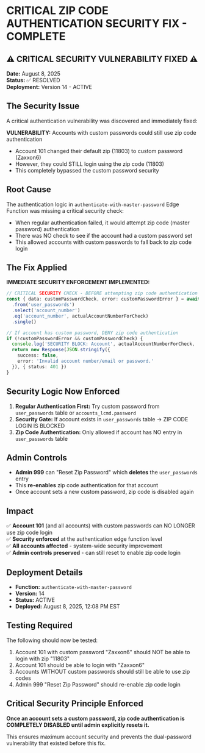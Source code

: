 # CRITICAL ZIP CODE AUTHENTICATION SECURITY FIX - COMPLETE

## ⚠️ CRITICAL SECURITY VULNERABILITY FIXED ⚠️

**Date:** August 8, 2025  
**Status:** ✅ RESOLVED  
**Deployment:** Version 14 - ACTIVE

## The Security Issue

A critical authentication vulnerability was discovered and immediately fixed:

**VULNERABILITY:** Accounts with custom passwords could still use zip code authentication
- Account 101 changed their default zip (11803) to custom password (Zaxxon6)
- However, they could STILL login using the zip code (11803) 
- This completely bypassed the custom password security

## Root Cause

The authentication logic in `authenticate-with-master-password` Edge Function was missing a critical security check:
- When regular authentication failed, it would attempt zip code (master password) authentication
- There was NO check to see if the account had a custom password set
- This allowed accounts with custom passwords to fall back to zip code login

## The Fix Applied

**IMMEDIATE SECURITY ENFORCEMENT IMPLEMENTED:**

```typescript
// CRITICAL SECURITY CHECK - BEFORE attempting zip code authentication
const { data: customPasswordCheck, error: customPasswordError } = await supabase
  .from('user_passwords')
  .select('account_number')
  .eq('account_number', actualAccountNumberForCheck)
  .single()

// If account has custom password, DENY zip code authentication
if (!customPasswordError && customPasswordCheck) {
  console.log('SECURITY BLOCK: Account', actualAccountNumberForCheck, 'has custom password - zip code login DISABLED')
  return new Response(JSON.stringify({ 
    success: false, 
    error: 'Invalid account number/email or password.' 
  }), { status: 401 })
}
```

## Security Logic Now Enforced

1. **Regular Authentication First:** Try custom password from `user_passwords` table or `accounts_lcmd.password`
2. **Security Gate:** If account exists in `user_passwords` table → ZIP CODE LOGIN IS BLOCKED
3. **Zip Code Authentication:** Only allowed if account has NO entry in `user_passwords` table

## Admin Controls

- **Admin 999** can "Reset Zip Password" which **deletes** the `user_passwords` entry
- This **re-enables** zip code authentication for that account
- Once account sets a new custom password, zip code is disabled again

## Impact

✅ **Account 101** (and all accounts) with custom passwords can NO LONGER use zip code login  
✅ **Security enforced** at the authentication edge function level  
✅ **All accounts affected** - system-wide security improvement  
✅ **Admin controls preserved** - can still reset to enable zip code login  

## Deployment Details

- **Function:** `authenticate-with-master-password`
- **Version:** 14
- **Status:** ACTIVE
- **Deployed:** August 8, 2025, 12:08 PM EST

## Testing Required

The following should now be tested:
1. Account 101 with custom password "Zaxxon6" should NOT be able to login with zip "11803"
2. Account 101 should be able to login with "Zaxxon6"  
3. Accounts WITHOUT custom passwords should still be able to use zip codes
4. Admin 999 "Reset Zip Password" should re-enable zip code login

## Critical Security Principle Enforced

**Once an account sets a custom password, zip code authentication is COMPLETELY DISABLED until admin explicitly resets it.**

This ensures maximum account security and prevents the dual-password vulnerability that existed before this fix.
